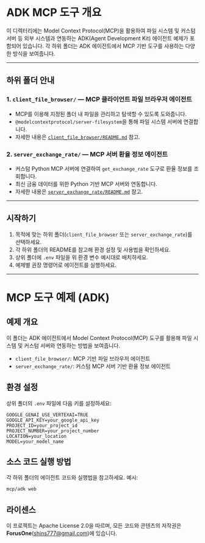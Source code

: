 # ADK MCP 도구 개요

이 디렉터리에는 Model Context Protocol(MCP)을 활용하여 파일 시스템 및 커스텀 서버 등 외부 시스템과 연동하는 ADK(Agent Development Kit) 에이전트 예제가 포함되어 있습니다. 각 하위 폴더는 ADK 에이전트에서 MCP 기반 도구를 사용하는 다양한 방식을 보여줍니다.

---

## 하위 폴더 안내

### 1. `client_file_browser/` — MCP 클라이언트 파일 브라우저 에이전트
- MCP를 이용해 지정된 폴더 내 파일을 관리하고 탐색할 수 있도록 도와줍니다.
- `@modelcontextprotocol/server-filesystem`을 통해 파일 시스템 서버에 연결합니다.
- 자세한 내용은 [`client_file_browser/README.md`](./client_file_browser/README.md) 참고.

### 2. `server_exchange_rate/` — MCP 서버 환율 정보 에이전트
- 커스텀 Python MCP 서버에 연결하여 `get_exchange_rate` 도구로 환율 정보를 조회합니다.
- 최신 금융 데이터를 위한 Python 기반 MCP 서버와 연동합니다.
- 자세한 내용은 [`server_exchange_rate/README.md`](./server_exchange_rate/README.md) 참고.

---

## 시작하기

1. 목적에 맞는 하위 폴더(`client_file_browser` 또는 `server_exchange_rate`)를 선택하세요.
2. 각 하위 폴더의 README를 참고해 환경 설정 및 사용법을 확인하세요.
3. 상위 폴더에 `.env` 파일을 위 환경 변수 예시대로 배치하세요.
4. 예제별 권장 명령어로 에이전트를 실행하세요.

---

# MCP 도구 예제 (ADK)

## 예제 개요
이 폴더는 ADK 에이전트에서 Model Context Protocol(MCP) 도구를 활용해 파일 시스템 및 커스텀 서버와 연동하는 방법을 보여줍니다.

- `client_file_browser/`: MCP 기반 파일 브라우저 에이전트
- `server_exchange_rate/`: 커스텀 MCP 서버 기반 환율 정보 에이전트

## 환경 설정
상위 폴더의 `.env` 파일에 다음 키를 설정하세요:

```
GOOGLE_GENAI_USE_VERTEXAI=TRUE
GOOGLE_API_KEY=your_google_api_key
PROJECT_ID=your_project_id
PROJECT_NUMBER=your_project_number
LOCATION=your_location
MODEL=your_model_name
```

## 소스 코드 실행 방법
각 하위 폴더의 에이전트 코드와 실행법을 참고하세요. 예시:

```bash
mcp/adk web
```

## 라이센스

이 프로젝트는 Apache License 2.0을 따르며, 모든 코드와 콘텐츠의 저작권은 **ForusOne**(shins777@gmail.com)에 있습니다.